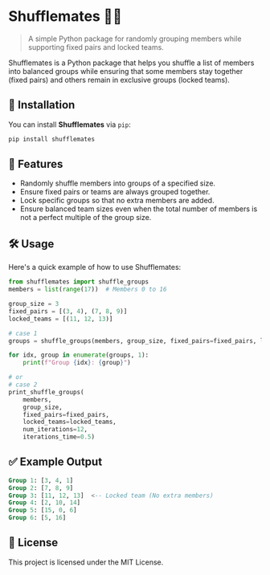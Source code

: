 # Shufflemates 🎲✨
> A simple Python package for randomly grouping members while supporting fixed pairs and locked teams.

Shufflemates is a Python package that helps you shuffle a list of members into balanced groups while ensuring that some members stay together (fixed pairs) and others remain in exclusive groups (locked teams).

## 🚀 Installation
You can install **Shufflemates** via `pip`:
```sh
pip install shufflemates
```

## 🎯 Features
- Randomly shuffle members into groups of a specified size.
- Ensure fixed pairs or teams are always grouped together.
- Lock specific groups so that no extra members are added.
- Ensure balanced team sizes even when the total number of members is not a perfect multiple of the group size.

## 🛠️ Usage
Here's a quick example of how to use Shufflemates:

```python
from shufflemates import shuffle_groups
members = list(range(17))  # Members 0 to 16

group_size = 3
fixed_pairs = [(3, 4), (7, 8, 9)]
locked_teams = [(11, 12, 13)]

# case 1
groups = shuffle_groups(members, group_size, fixed_pairs=fixed_pairs, locked_teams=locked_teams)

for idx, group in enumerate(groups, 1):
    print(f"Group {idx}: {group}")

# or 
# case 2
print_shuffle_groups(
    members,
    group_size,
    fixed_pairs=fixed_pairs,
    locked_teams=locked_teams,
    num_iterations=12,
    iterations_time=0.5)
```

## ✅ Example Output
```sql
Group 1: [3, 4, 1]
Group 2: [7, 8, 9]
Group 3: [11, 12, 13]  <-- Locked team (No extra members)
Group 4: [2, 10, 14]
Group 5: [15, 0, 6]
Group 6: [5, 16]
```
 
## 📜 License
This project is licensed under the MIT License.

